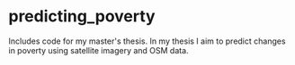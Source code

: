 # predicting_poverty
Includes code for my master's thesis. In my thesis I aim to predict changes in poverty using satellite imagery and OSM data. 
